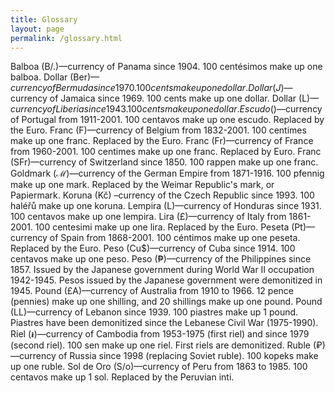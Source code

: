 ```yaml
---
title: Glossary 
layout: page
permalink: /glossary.html
---
```

Balboa (B/.)—currency of Panama since 1904. 100 centésimos make up one balboa.
Dollar (Ber$)—currency of Bermuda since 1970. 100 cents make up one dollar.
Dollar (J$)—currency of Jamaica since 1969. 100 cents make up one dollar. 
Dollar (L$)—currency of Liberia since 1943. 100 cents make up one dollar.
Escudo ($)—currency of Portugal from 1911-2001. 100 centavos make up one escudo. Replaced by the Euro.
Franc (F)—currency of Belgium from 1832-2001. 100 centimes make up one franc. Replaced by the Euro.
Franc (Fr)—currency of France from 1960-2001. 100 centimes make up one franc. Replaced by Euro.
Franc (SFr)—currency of Switzerland since 1850. 100 rappen make up one franc.
Goldmark (ℳ)—currency of the German Empire from 1871-1916. 100 pfennig make up one mark. Replaced by the Weimar Republic's mark, or Papiermark.
Koruna (Kč) –currency of the Czech Republic since 1993. 100 haléřů make up one koruna.
Lempira (L)—currency of Honduras since 1931. 100 centavos make up one lempira. 
Lira (£)—currency of Italy from 1861-2001. 100 centesimi make up one lira. Replaced by the Euro.
Peseta (₧)—currency of Spain from 1868-2001. 100 céntimos make up one peseta. Replaced by the Euro.
Peso (Cu$)—currency of Cuba since 1914. 100 centavos make up one peso.
Peso (₱)—currency of the Philippines since 1857. Issued by the Japanese government during World War II occupation 1942-1945. Pesos issued by the Japanese government were demonitized in 1945.
Pound (£A)—currency of Australia from 1910 to 1966. 12 pence (pennies) make up one shilling, and 20 shillings make up one pound.
Pound (LL)—currency of Lebanon since 1939. 100 piastres make up 1 pound. Piastres have been demonitized since the Lebanese Civil War (1975-1990).
Riel (៛)—currency of Cambodia from 1953-1975 (first riel) and since 1979 (second riel). 100 sen make up one riel. First riels are demonitized. 
Ruble (₽)—currency of Russia since 1998 (replacing Soviet ruble). 100 kopeks make up one ruble.
Sol de Oro (S/o)—currency of Peru from 1863 to 1985. 100 centavos make up 1 sol. Replaced by the Peruvian inti.  

